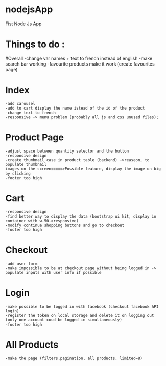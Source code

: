 # nodejsApp
Fist Node Js App

# Things to do : 

  #Overall
    -change var names + text to french instead of english
    -make search bar working 
    -favourite products make it work (create favourites page)
  # Index
    -add carousel
    -add to cart display the name istead of the id of the product
    -change text to french
    -responsive -> menu problem (probably all js and css unused files);
   # Product Page
    -adjust space between quantity selector and the button
    -responsive design
    -create thumbnail case in product table (backend) ->reaseon, to populate thumbnail 
    images on the screen=====>Possible feature, display the image on big by clicking
    -footer too high
   # Cart
    -responsive design
    -find better way to display the data (bootstrap ui kit, display in container with w-50->responsive)
    -modify continue shopping buttons and go to checkout
    -footer too high
   # Checkout
    -add user form
    -make impossible to be at checkout page without being logged in -> populate inputs with user info if possible
   # Login
    -make possible to be logged in with facebook (checkout facebook API login)
    -register the token on local storage and delete it on logging out (only one account coud be logged in simultaneously)
    -footer too high
   # All Products
    -make the page (filters,pagination, all products, limited=8)
